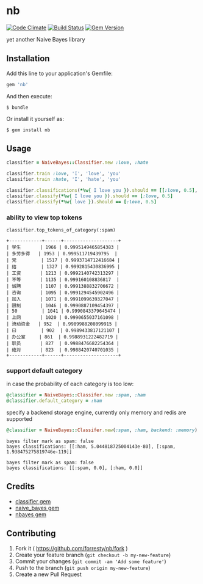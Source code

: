 # nb

[![Code Climate](https://codeclimate.com/github/forresty/nb/badges/gpa.svg)](https://codeclimate.com/github/forresty/nb)
[![Build Status](https://travis-ci.org/forresty/nb.svg?branch=master)](https://travis-ci.org/forresty/nb)
[![Gem Version](https://badge.fury.io/rb/nb.svg)](http://badge.fury.io/rb/nb)

yet another Naive Bayes library

## Installation

Add this line to your application's Gemfile:

```ruby
gem 'nb'
```

And then execute:

    $ bundle

Or install it yourself as:

    $ gem install nb

## Usage

```ruby
classifier = NaiveBayes::Classifier.new :love, :hate

classifier.train :love, 'I', 'love', 'you'
classifier.train :hate, 'I', 'hate', 'you'

classifier.classifications(*%w{ I love you }).should == [[:love, 0.5], [:hate, 0.25]]
classifier.classify(*%w{ I love you }).should == [:love, 0.5]
classifier.classify(*%w{ love }).should == [:love, 0.5]
```

### ability to view top tokens

`classifier.top_tokens_of_category(:spam)`

```
+------------+------+--------------------+
| 学生       | 1966 | 0.9995149465854383 |
| 多劳多得   | 1953 | 0.999511719439795  |
| 党         | 1517 | 0.9993714712416684 |
| 结         | 1327 | 0.9992815430836995 |
| 工资       | 1213 | 0.9992140742313297 |
| 不等       | 1135 | 0.999160108836817  |
| 诚聘       | 1107 | 0.9991388832706672 |
| 咨询       | 1095 | 0.9991294545902496 |
| 加入       | 1071 | 0.9991099639327047 |
| 限制       | 1046 | 0.9990887109454397 |
| 50         | 1041 | 0.9990843379645474 |
| 上网       | 1020 | 0.9990655037161098 |
| 流动资金   | 952  | 0.9989988208099915 |
| 曰         | 902  | 0.9989433817121107 |
| 办公室     | 861  | 0.9988931222482719 |
| 职员       | 827  | 0.9988476682254364 |
| 绝对       | 823  | 0.9988420740701035 |
+------------+------+--------------------+
```

### support default category

in case the probability of each category is too low:

```ruby
@classifier = NaiveBayes::Classifer.new :spam, :ham
@classifier.default_category = :ham
```

specify a backend storage engine, currently only memory and redis are supported

```ruby
@classifier = NaiveBayes::Classifer.new(:spam, :ham, backend: :memory)
```

```
bayes filter mark as spam: false
bayes classifications: [[:ham, 5.044818725004143e-80], [:spam, 1.938475275819746e-119]]

bayes filter mark as spam: false
bayes classifications: [[:spam, 0.0], [:ham, 0.0]]
```

## Credits

- [classifier gem](https://github.com/cardmagic/classifier)
- [naive_bayes gem](https://github.com/reddavis/Naive-Bayes)
- [nbayes gem](https://github.com/oasic/nbayes)

## Contributing

1. Fork it ( https://github.com/forresty/nb/fork )
2. Create your feature branch (`git checkout -b my-new-feature`)
3. Commit your changes (`git commit -am 'Add some feature'`)
4. Push to the branch (`git push origin my-new-feature`)
5. Create a new Pull Request
